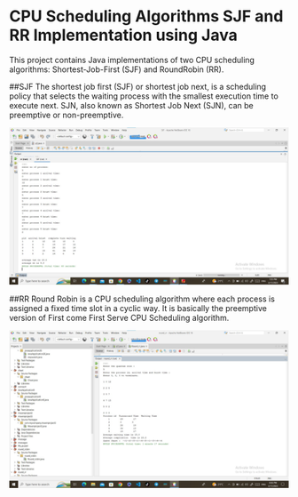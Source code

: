 # CPU Scheduling Algorithms SJF and RR Implementation using Java
This project contains Java implementations of two CPU scheduling algorithms:  Shortest-Job-First (SJF) and RoundRobin (RR).

##SJF
The shortest job first (SJF) or shortest job next, is a scheduling policy that selects the waiting process with the smallest execution time to execute next. SJN, also known as Shortest Job Next (SJN), can be preemptive or non-preemptive.

![My Image](sjf.jpg)

##RR
Round Robin is a CPU scheduling algorithm where each process is assigned a fixed time slot in a cyclic way. It is basically the preemptive version of First come First Serve CPU Scheduling algorithm. 

![My Image](rr.jpg)

